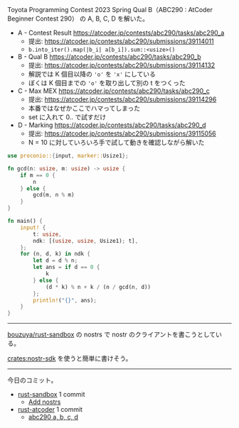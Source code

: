 Toyota Programming Contest 2023 Spring Qual B（ABC290 : AtCoder Beginner Contest 290） の A, B, C, D を解いた。

- A - Contest Result
  <https://atcoder.jp/contests/abc290/tasks/abc290_a>
  - 提出: <https://atcoder.jp/contests/abc290/submissions/39114011>
  - `b.into_iter().map(|b_i| a[b_i]).sum::<usize>()`
- B - Qual B
  <https://atcoder.jp/contests/abc290/tasks/abc290_b>
  - 提出: <https://atcoder.jp/contests/abc290/submissions/39114132>
  - 解説では K 個目以降の `'o'` を `'x'` にしている
  - ぼくは K 個目までの `'o'` を取り出して別の t をつくった
- C - Max MEX
  <https://atcoder.jp/contests/abc290/tasks/abc290_c>
  - 提出: <https://atcoder.jp/contests/abc290/submissions/39114296>
  - 本番ではなぜかここでハマってしまった
  - set に入れて 0.. で試すだけ
- D - Marking
  <https://atcoder.jp/contests/abc290/tasks/abc290_d>
  - 提出: <https://atcoder.jp/contests/abc290/submissions/39115056>
  - N = 10 に対していろいろ手で試して動きを確認しながら解いた

```rust
use proconio::{input, marker::Usize1};

fn gcd(n: usize, m: usize) -> usize {
    if m == 0 {
        n
    } else {
        gcd(m, n % m)
    }
}

fn main() {
    input! {
        t: usize,
        ndk: [(usize, usize, Usize1); t],
    };
    for (n, d, k) in ndk {
        let d = d % n;
        let ans = if d == 0 {
            k
        } else {
            (d * k) % n + k / (n / gcd(n, d))
        };
        println!("{}", ans);
    }
}
```

---

[bouzuya/rust-sandbox] の nostrs で nostr のクライアントを書こうとしている。

[crates:nostr-sdk] を使うと簡単に書けそう。

---

今日のコミット。

- [rust-sandbox](https://github.com/bouzuya/rust-sandbox) 1 commit
  - [Add nostrs](https://github.com/bouzuya/rust-sandbox/commit/4feadde903612007ed775d146e3d5527fe989ed6)
- [rust-atcoder](https://github.com/bouzuya/rust-atcoder) 1 commit
  - [abc290 a, b, c, d](https://github.com/bouzuya/rust-atcoder/commit/7910e00ec690599e0277dae36a367b836d54c0c7)

[bouzuya/rust-sandbox]: https://github.com/bouzuya/rust-sandbox
[crates:nostr-sdk]: https://crates.io/crates/nostr-sdk
